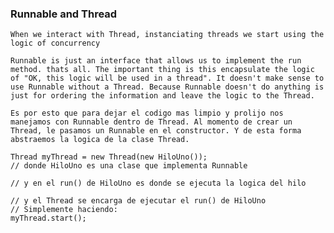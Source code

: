 ### Runnable and Thread

``
When we interact with Thread, instanciating threads we start using the logic of concurrency
``

``
Runnable is just an interface that allows us to implement the run method. thats all. The important thing is this encapsulate the logic of "OK, this logic will be used in a thread".
It doesn't make sense to use Runnable without a Thread. Because Runnable doesn't do anything is just for ordering the information and leave the logic to the Thread.
``

``
Es por esto que para dejar el codigo mas limpio y prolijo nos manejamos con Runnable dentro de Thread.
Al momento de crear un Thread, le pasamos un Runnable en el constructor.
Y de esta forma abstraemos la logica de la clase Thread.
``

```
Thread myThread = new Thread(new HiloUno());
// donde HiloUno es una clase que implementa Runnable

// y en el run() de HiloUno es donde se ejecuta la logica del hilo

// y el Thread se encarga de ejecutar el run() de HiloUno
// Simplemente haciendo:
myThread.start();
```
